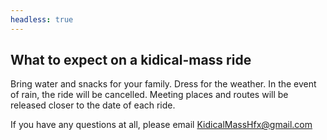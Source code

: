 ```yaml
---
headless: true
---
```


## What to expect on a kidical-mass ride
Bring water and snacks for your family. Dress for the weather. In the event of rain, the ride will be cancelled. Meeting places and routes will be released closer to the date of each ride.

If you have any questions at all, please email KidicalMassHfx@gmail.com

